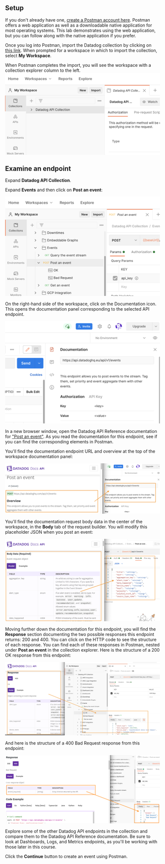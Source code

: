 ## Setup
If you don't already have one, [create a Postman account here](https://identity.getpostman.com/signup). Postman offers a web application as well as a downloadable native application for most operating systems. This lab demonstrates using the web application, but you can follow along with the native application if you prefer.

Once you log into Postman, import the Datadog collection by clicking on [this link](https://elements.getpostman.com/view/import?collection=b82586cb783eb6f7cf6d&referrer=https%3A%2F%2Fdocs.datadoghq.com%2Fgetting_started%2Fapi%2F#?env%5BDatadog%20Authentication%5D=W3sia2V5IjoiYXBwbGljYXRpb25fa2V5IiwidmFsdWUiOiIiLCJlbmFibGVkIjp0cnVlLCJ0eXBlIjoidGV4dCJ9LHsia2V5IjoiYXBpX2tleSIsInZhbHVlIjoiIiwiZW5hYmxlZCI6dHJ1ZSwidHlwZSI6InRleHQifV0=). When prompted for a workspace in which to import the collection, select **My Workspace**.

When Postman completes the import, you will see the workspace with a collection explorer column to the left. ![Screenshot of Datadog API Collection explorer](./assets/postman_workspace_start.png) 

## Examine an endpoint
Expand **Datadog API Collection**.

Expand **Events** and then click on **Post an event**:

!["Post an event" fully expanded](./assets/post_event_expanded.png) 

On the right-hand side of the workspace, click on the Documentation icon. This opens the documentation panel corresponding to the selected API endpoint.

![Postman docs for post event](./assets/post_event_docs.png) 

In a new browser window, open the Datadog API Reference documentation for ["Post an event"](https://docs.datadoghq.com/api/latest/events/#post-an-event). As you read the documentation for this endpoint, see if you can find the corresponding elements in Postman.

You'll find the documentation endpoint URL and overview at the top of the workspace documentation panel:

![Post event overview and URL mapped to workspace](./assets/post_event_url_overview.png) 

You'll find the documentation request body data in the center of the workspace, in the **Body** tab of the request builder. You will modify this placeholder JSON when you post an event:

![Post event body data](./assets/post_event_body_data.png) 

Moving further down the documentation for this endpoint, you will find the **Response** section documenting the two possible responses this endpoint returns: 200 and 400. You can click on the HTTP code to see the structure of each response. You can find each of these responses in Postman, nested under **Post an event** in the collection explorer. Here is the structure of a 200 OK response from this endpoint:

![Post event body OK and Bad Request](./assets/post_event_200.png) 

And here is the structure of a 400 Bad Request response from this endpoint:

![Example responses in request viewer](./assets/post_event_400.png) 

Explore some of the other Datadog API endpoints in the collection and compare them to the Datadog API Reference documentation. Be sure to look at Dashboards, Logs, and Metrics endpoints, as you'll be working with those later in this course.

Click the **Continue** button to create an event using Postman.